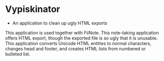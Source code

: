 # Vypiskinator
- An application to clean up ugly HTML exports

This application is used together with FiiNote. This note-taking application offers HTML export, though the exported file is so ugly that it is unusable.
This application converts Unicode HTML entities to normal characters, changes head and footer, and creates HTML lists from numbered or bulleted list.

